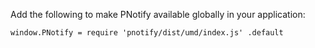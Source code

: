 Add the following to make PNotify available globally in your application:

```ls
window.PNotify = require 'pnotify/dist/umd/index.js' .default
```

